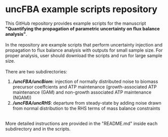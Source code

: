 # uncFBA example scripts repository
This GitHub repository provides example scripts for the manuscript **"Quantifying the propagation of parametric uncertainty on flux balance analysis"**.<br>
<br>
In the repository are example scripts that perform uncertainty injection and propagation to flux balance analysis with outputs for small sample size. For proper analysis, user should download the scripts and run for large sample size.<br>
<br>
There are two subdirectories:
1) ***/uncFBA/uncBiom***: injection of normally distributed noise to biomass precursor coeffcients and ATP maintenance (growth-associated ATP maintenance (GAM) and non-growth associated ATP maintenance (NGAM))
2) ***/uncFBA/uncRHS***: departure from steady-state by adding noise drawn from normal distribution to the RHS terms of mass balance constraints
<br>
More detailed instructions are provided in the "README.md" inside each subdirectory and in the scripts.
